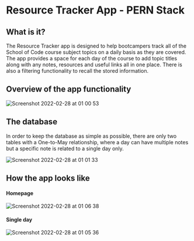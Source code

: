 # Resource Tracker App - PERN Stack

## What is it?

The Resource Tracker app is designed to help bootcampers track all of the School of Code course subject topics on a daily basis as they are covered. The app provides a space for each day of the course to add topic titles along with any notes, resources and useful links all in one place. There is also a filtering functionality to recall the stored information.

## Overview of the app functionality

![Screenshot 2022-02-28 at 01 00 53](https://user-images.githubusercontent.com/93223563/156082268-3c9c93cb-8774-4a48-baa4-e3151e0c0991.png)

## The database

In order to keep the database as simple as possible, there are only two tables with a One-to-May relationship, where a day can have multiple notes but a specific note is related to a single day only.

![Screenshot 2022-02-28 at 01 01 33](https://user-images.githubusercontent.com/93223563/156082254-0addf1f9-53d5-4d2e-99da-cc24d25a7371.png)


## How the app looks like

#### Homepage
![Screenshot 2022-02-28 at 01 06 38](https://user-images.githubusercontent.com/93223563/156082172-752024c1-712f-4758-80e0-6a2805e3b10b.png)


#### Single day
![Screenshot 2022-02-28 at 01 05 36](https://user-images.githubusercontent.com/93223563/156082216-e947f593-a104-4aab-a807-df0de860ef4c.png)

